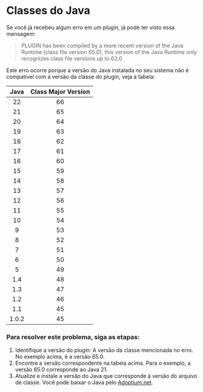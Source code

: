 # Classes do Java

Se você já recebeu algum erro em um plugin, já pode ter visto essa mensagem:

> PLUGIN has been compiled by a more recent version of the Java Runtime (class file version 65.0), this version of the Java Runtime only recognizes class file versions up to 62.0

Este erro ocorre porque a versão do Java instalada no seu sistema não é compatível com a versão da classe do plugin, veja a tabela:

| **Java** | **Class Major Version** |
| :------: | :---------------------: |
|    22    |            66           |
|    21    |            65           |
|    20    |            64           |
|    19    |            63           |
|    18    |            62           |
|    17    |            61           |
|    16    |            60           |
|    15    |            59           |
|    14    |            58           |
|    13    |            57           |
|    12    |            56           |
|    11    |            55           |
|    10    |            54           |
|     9    |            53           |
|     8    |            52           |
|     7    |            51           |
|     6    |            50           |
|     5    |            49           |
|    1.4   |            48           |
|    1.3   |            47           |
|    1.2   |            46           |
|    1.1   |            45           |
|   1.0.2  |            45           |

### Para resolver este problema, siga as etapas:

1. Identifique a versão do plugin: A versão da classe mencionada no erro. No exemplo acima, é a versão 65.0.
2. Encontre a versão correspondente na tabela acima. Para o exemplo, a versão 65.0 corresponde ao Java 21.
3. Atualize e instale a versão do Java que corresponde à versão do arquivo de classe. Você pode baixar o Java pelo [Adoptium.net](https://adoptium.net).
